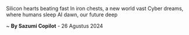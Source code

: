 Silicon hearts beating fast
In iron chests, a new world vast
Cyber dreams, where humans sleep
AI dawn, our future deep

~ <b>By Sazumi Copilot</b> - 26 Agustus 2024